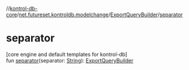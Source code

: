 //[kontrol-db-core](../../../index.md)/[net.futureset.kontroldb.modelchange](../index.md)/[ExportQueryBuilder](index.md)/[separator](separator.md)

# separator

[core engine and default templates for kontrol-db]\
fun [separator](separator.md)(separator: [String](https://kotlinlang.org/api/latest/jvm/stdlib/kotlin/-string/index.html)): [ExportQueryBuilder](index.md)
